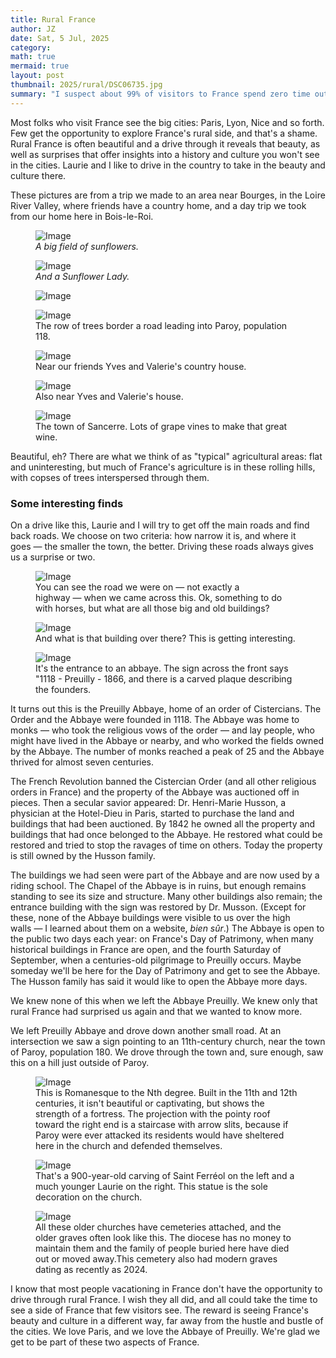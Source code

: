 ```yaml
---
title: Rural France  
author: JZ  
date: Sat, 5 Jul, 2025
category: 
math: true
mermaid: true
layout: post
thumbnail: 2025/rural/DSC06735.jpg
summary: "I suspect about 99% of visitors to France spend zero time outside Paris and the other big cities (okay, Americans might visit Normandy) and so do not see one of France's secrets: outside those cities is a beautiful rural France. We love to see this side of France; come with us for a look."
---  
```

Most folks who visit France see the big cities: Paris, Lyon, Nice and so forth. Few get the opportunity to explore France's rural side, and that's a shame. Rural France is often beautiful and a drive through it reveals that beauty, as well as surprises that offer insights into a history and culture you won't see in the cities. Laurie and I like to drive in the country to take in the beauty and culture there.

These pictures are from a trip we made to an area near Bourges, in the Loire River Valley, where friends have a country home, and a day trip we took from our home here in Bois-le-Roi. 

<figure>
    <img class='landscape' src="{{ "2025/rural/DSC06736.jpg" | prepend: site.imageurl | prepend: site.baseurl  }}" alt="Image" />
    <figcaption><em>A big field of sunflowers. </em></figcaption>
</figure>

<figure>
    <img class='landscape' src="{{ "2025/rural/DSC06735.jpg" | prepend: site.imageurl | prepend: site.baseurl  }}" alt="Image" />
    <figcaption><em>And a Sunflower Lady.</em></figcaption>
</figure>

<figure>
    <img class='landscape' src="{{ "2025/rural/DSC06742.jpg" | prepend: site.imageurl | prepend: site.baseurl  }}" alt="Image" />
    <figcaption><em></em></figcaption>
</figure>
<figure>
    <img class='landscape' src="{{ "2025/rural/DSC06761.jpg" | prepend: site.imageurl | prepend: site.baseurl  }}" alt="Image" />
    <figcaption class='wide'>The row of trees border a road leading into Paroy, population 118. </figcaption>
</figure>
<figure>
    <img class='landscape' src="{{ "2025/rural/IMG_7945.jpg" | prepend: site.imageurl | prepend: site.baseurl  }}" alt="Image" />
    <figcaption class='wide'>Near our friends Yves and Valerie's country house.</figcaption>
</figure>
<figure>
    <img class='landscape' src="{{ "2025/rural/IMG_7942.jpg" | prepend: site.imageurl | prepend: site.baseurl  }}" alt="Image" />
    <figcaption class='wide'>Also near Yves and Valerie's house.</figcaption>
</figure>
<figure>
    <img class='landscape' src="{{ "2025/rural/IMG_7907.jpg" | prepend: site.imageurl | prepend: site.baseurl  }}" alt="Image" />
    <figcaption class='wide'>The town of Sancerre. Lots of grape vines to make that great wine.</figcaption>
</figure>

Beautiful, eh? There are what we think of as "typical" agricultural areas: flat and uninteresting, but much of France's agriculture is in these rolling hills, with copses of trees interspersed through them.

<h3>Some interesting finds</h3>
On a drive like this, Laurie and I will try to get off the main roads and find back roads. We choose on two criteria: how narrow it is, and where it goes&nbsp;&mdash;&nbsp;the smaller the town, the better. Driving these roads always gives us a surprise or two.

<figure>
    <img class='landscape' src="{{ "2025/rural/DSC06754.jpg" | prepend: site.imageurl | prepend: site.baseurl  }}" alt="Image" />
    <figcaption class='wide'>You can see the road we were on&nbsp;&mdash;&nbsp;not exactly a highway&nbsp;&mdash;&nbsp;when we came across this. Ok, something to do with horses, but what are all those big and old buildings? </figcaption>
</figure>
<figure>
    <img class='landscape' src="{{ "2025/rural/DSC06746.jpg" | prepend: site.imageurl | prepend: site.baseurl  }}" alt="Image" />
    <figcaption class='wide'>And what is that building over there? This is getting interesting.</figcaption>
</figure>
<figure>
    <img class='landscape' src="{{ "2025/rural/DSC06755.jpg" | prepend: site.imageurl | prepend: site.baseurl  }}" alt="Image" />
    <figcaption class='wide'>It's the entrance to an abbaye. The sign across the front says "1118 - Preuilly - 1866, and there is a carved plaque describing the founders.</figcaption>
</figure>
It turns out this is the Preuilly Abbaye, home of an order of Cistercians. The Order and the Abbaye were founded in 1118. The Abbaye was home to monks&nbsp;&mdash;&nbsp;who took the religious vows of the order&nbsp;&mdash;&nbsp;and lay people, who might have lived in the Abbaye or nearby, and who worked the fields owned by the Abbaye. The number of monks reached a peak of 25 and the Abbaye thrived for almost seven centuries.

The French Revolution banned the Cistercian Order (and all other religious orders in France) and the property of the Abbaye was auctioned off in pieces. Then a secular savior appeared: Dr. Henri-Marie Husson, a physician at the Hotel-Dieu in Paris, started to purchase the land and buildings that had been auctioned. By 1842 he owned all the property and buildings that had once belonged to the Abbaye. He restored what could be restored and tried to stop the ravages of time on others. Today the property is still owned by the Husson family.

The buildings we had seen were part of the Abbaye and are now used by a riding school. The Chapel of the Abbaye is in ruins, but enough remains standing to see its size and structure. Many other buildings also remain; the entrance building with the sign was restored by Dr. Musson. (Except for these, none of the Abbaye buildings were visible to us over the high walls&nbsp;&mdash;&nbsp;I learned about them on a website, <em>bien sûr</em>.) The Abbaye is open to the public two days each year: on France's Day of Patrimony, when many historical buildings in France are open, and the fourth Saturday of September, when a centuries-old pilgrimage to Preuilly occurs. Maybe someday we'll be here for the Day of Patrimony and get to see the Abbaye. The Husson family has said it would like to open the Abbaye more days.

We knew none of this when we left the Abbaye Preuilly. We knew only that rural France had surprised us again and that we wanted to know more.

We left Preuilly Abbaye and drove down another small road. At an intersection we saw a sign pointing to an 11th-century church, near the town of Paroy, population 180. We drove through the town and, sure enough, saw this on a hill just outside of Paroy.

<figure>
    <img class='landscape' src="{{ "2025/rural/DSC06772.jpg" | prepend: site.imageurl | prepend: site.baseurl  }}" alt="Image" />
    <figcaption class='wide'>This is Romanesque to the Nth degree. Built in the 11th and 12th centuries, it isn't beautiful or captivating, but shows the strength of a fortress. The projection with the pointy roof toward the right end is a staircase with arrow slits, because if Paroy were ever attacked its residents would have sheltered here in the church and defended themselves.</figcaption>
</figure>
<figure>
    <img class='portrait' src="{{ "2025/rural/DSC06757.jpg" | prepend: site.imageurl | prepend: site.baseurl  }}" alt="Image" />
    <figcaption class='wide'>That's a 900-year-old carving of Saint Ferréol on the left and a much younger Laurie on the right. This statue is the sole decoration on the church.</figcaption>
</figure>
<figure>
    <img class='landscape' src="{{ "2025/rural/DSC06758.jpg" | prepend: site.imageurl | prepend: site.baseurl  }}" alt="Image" />
    <figcaption class='wide'>All these older churches have cemeteries attached, and the older graves often look like this. The diocese has no money to maintain them and the family of people buried here have died out or moved away.This cemetery also had modern graves dating as recently as 2024. </figcaption>
</figure>

I know that most people vacationing in France don't have the opportunity to drive through rural France. I wish they all did, and all could take the time to see a side of France that few visitors see. The reward is seeing France's beauty and culture in a different way, far away from the hustle and bustle of the cities. We love Paris, and we love the Abbaye of Preuilly. We're glad we get to be part of these two aspects of France.
